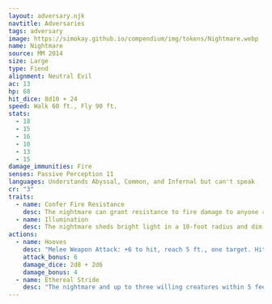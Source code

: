 ```yaml
---
layout: adversary.njk
navtitle: Adversaries
tags: adversary
image: https://simokay.github.io/compendium/img/tokens/Nightmare.webp
name: Nightmare
source: MM 2014
size: Large
type: Fiend
alignment: Neutral Evil
ac: 13
hp: 68
hit_dice: 8d10 + 24
speed: Walk 60 ft., Fly 90 ft.
stats:
  - 18
  - 15
  - 16
  - 10
  - 13
  - 15
damage_immunities: Fire
senses: Passive Perception 11
languages: Understands Abyssal, Common, and Infernal but can't speak
cr: "3"
traits:
  - name: Confer Fire Resistance
    desc: The nightmare can grant resistance to fire damage to anyone riding it.
  - name: Illumination
    desc: The nightmare sheds bright light in a 10-foot radius and dim light for an additional 10 feet.
actions:
  - name: Hooves
    desc: "Melee Weapon Attack: +6 to hit, reach 5 ft., one target. Hit: 13 (2d8 + 4) bludgeoning damage plus 7 (2d6) fire damage."
    attack_bonus: 6
    damage_dice: 2d8 + 2d6
    damage_bonus: 4
  - name: Ethereal Stride
    desc: "The nightmare and up to three willing creatures within 5 feet of it magically enter the Ethereal Plane from the Material Plane, or vice versa."
---
```


